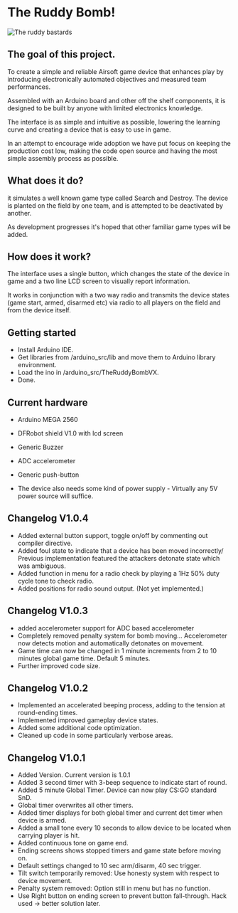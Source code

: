# The Ruddy Bomb!

![The ruddy bastards](http://rub.printmighty.co.nz/assets/Uploads/_resampled/xSetWidth846-webstorebanner4.png.pagespeed.ic.LG9ZfQe-v2.png)

## The goal of this project.

To create a simple and reliable Airsoft game device that enhances play by introducing electronically automated objectives and measured team performances.  

Assembled with an Arduino board and other off the shelf components, it is designed to be built by anyone with limited electronics knowledge. 

The interface is as simple and intuitive as possible, lowering the learning curve and creating a device that is easy to use in game.

In an attempt to encourage wide adoption we have put focus on keeping the production cost low, making the code open source and having the most simple assembly process as possible.

## What does it do?

it simulates a well known game type called Search and Destroy. The device is planted on the field by one team, and is attempted to be deactivated by another.

As development progresses it's hoped that other familiar game types will be added.

## How does it work?

The interface uses a single button, which changes the state of the device in game and a two line LCD screen to visually report information.

It works in conjunction with a two way radio and transmits the device states (game start, armed, disarmed etc) via radio to all players on the field and from the device itself.

## Getting started

-  Install Arduino IDE.
-  Get libraries from /arduino_src/lib and move them to Arduino library environment.
-  Load the ino in /arduino_src/TheRuddyBombVX.
-  Done.

## Current hardware
- Arduino MEGA 2560
- DFRobot shield V1.0 with lcd screen
- Generic Buzzer
- ADC accelerometer
- Generic push-button

- The device also needs some kind of power supply - Virtually any 5V power source will suffice.

## Changelog V1.0.4

- Added external button support, toggle on/off by commenting out compiler directive.
- Added foul state to indicate that a device has been moved incorrectly/ Previous implementation featured the attackers detonate state which was ambiguous.
- Added function in menu for a radio check by playing a 1Hz 50% duty cycle tone to check radio.
- Added positions for radio sound output. (Not yet implemented.)

## Changelog V1.0.3

- added accelerometer support for ADC based accelerometer
- Completely removed penalty system for bomb moving... Accelerometer now detects motion and automatically detonates on movement.
- Game time can now be changed in 1 minute increments from 2 to 10 minutes global game time. Default 5 minutes.
- Further improved code size.

## Changelog V1.0.2

- Implemented an accelerated beeping process, adding to the tension at round-ending times.
- Implemented improved gameplay device states.
- Added some additional code optimization.
- Cleaned up code in some particularly verbose areas.

## Changelog V1.0.1

- Added Version. Current version is 1.0.1
- Added 3 second timer with 3-beep sequence to indicate start of round.
- Added 5 minute Global Timer. Device can now play CS:GO standard SnD.
- Global timer overwrites all other timers.
- Added timer displays for both global timer and current det timer when device is armed.
- Added a small tone every 10 seconds to allow device to be located when carrying player is hit.
- Added continuous tone on game end.
- Ending screens shows stopped timers and game state before moving on.
- Default settings changed to 10 sec arm/disarm, 40 sec trigger.
- Tilt switch temporarily removed: Use honesty system with respect to device movement.
- Penalty system removed: Option still in menu but has no function.
- Use Right button on ending screen to prevent button fall-through. Hack used -> better solution later.

